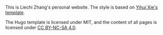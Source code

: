 This is Liechi Zhang's personal website. The style is based on [Yihui Xie's template](https://github.com/yihui/blogdown-yihui-template).

The Hugo template is licensed under MIT, and the content of all pages is licensed under [CC BY-NC-SA 4.0](http://creativecommons.org/licenses/by-nc-sa/4.0/).
